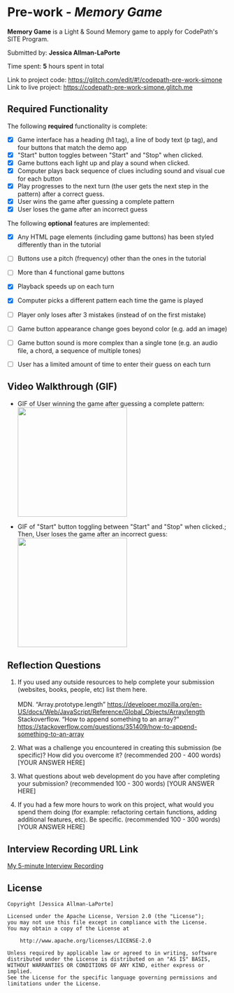 # Pre-work - *Memory Game*

**Memory Game** is a Light & Sound Memory game to apply for CodePath's SITE Program. 

Submitted by: **Jessica Allman-LaPorte**

Time spent: **5** hours spent in total

Link to project code: https://glitch.com/edit/#!/codepath-pre-work-simone <br>
Link to live project: https://codepath-pre-work-simone.glitch.me


## Required Functionality

The following **required** functionality is complete:

* [X] Game interface has a heading (h1 tag), a line of body text (p tag), and four buttons that match the demo app
* [x] "Start" button toggles between "Start" and "Stop" when clicked. 
* [X] Game buttons each light up and play a sound when clicked. 
* [X] Computer plays back sequence of clues including sound and visual cue for each button
* [X] Play progresses to the next turn (the user gets the next step in the pattern) after a correct guess. 
* [X] User wins the game after guessing a complete pattern
* [X] User loses the game after an incorrect guess

The following **optional** features are implemented:

* [X] Any HTML page elements (including game buttons) has been styled differently than in the tutorial
* [ ] Buttons use a pitch (frequency) other than the ones in the tutorial
* [ ] More than 4 functional game buttons
* [X] Playback speeds up on each turn
* [X] Computer picks a different pattern each time the game is played
* [ ] Player only loses after 3 mistakes (instead of on the first mistake)
* [ ] Game button appearance change goes beyond color (e.g. add an image)
* [ ] Game button sound is more complex than a single tone (e.g. an audio file, a chord, a sequence of multiple tones)
* [ ] User has a limited amount of time to enter their guess on each turn



## Video Walkthrough (GIF)

* GIF of User winning the game after guessing a complete pattern: 
<br><img src=https://recordit.co/SpQxFpdpb1.gif width=250><br>

* GIF of "Start" button toggling between "Start" and "Stop" when clicked.; <br>
    Then, User loses the game after an incorrect guess: 
    <br><img src=https://recordit.co/uVFhAFh0ft.gif width=250><br>



## Reflection Questions

1. If you used any outside resources to help complete your submission (websites, books, people, etc) list them here.<br><br> 
MDN. “Array.prototype.length” 	https://developer.mozilla.org/en-US/docs/Web/JavaScript/Reference/Global_Objects/Array/length <br>
Stackoverflow. “How to append something to an array?” https://stackoverflow.com/questions/351409/how-to-append-something-to-an-array


2. What was a challenge you encountered in creating this submission (be specific)? How did you overcome it? (recommended 200 - 400 words) 
[YOUR ANSWER HERE]

3. What questions about web development do you have after completing your submission? (recommended 100 - 300 words) 
[YOUR ANSWER HERE]

4. If you had a few more hours to work on this project, what would you spend them doing (for example: refactoring certain functions, adding additional features, etc). Be specific. (recommended 100 - 300 words) 
[YOUR ANSWER HERE]



## Interview Recording URL Link

[My 5-minute Interview Recording](your-link-here)


## License

    Copyright [Jessica Allman-LaPorte]

    Licensed under the Apache License, Version 2.0 (the "License");
    you may not use this file except in compliance with the License.
    You may obtain a copy of the License at

        http://www.apache.org/licenses/LICENSE-2.0

    Unless required by applicable law or agreed to in writing, software
    distributed under the License is distributed on an "AS IS" BASIS,
    WITHOUT WARRANTIES OR CONDITIONS OF ANY KIND, either express or implied.
    See the License for the specific language governing permissions and
    limitations under the License.